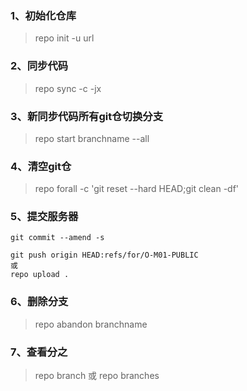 ### 1、初始化仓库  
> repo init -u  url   

### 2、同步代码  
> repo sync -c -jx  

### 3、新同步代码所有git仓切换分支  
> repo start branchname --all  


### 4、清空git仓  
> repo forall -c 'git reset --hard HEAD;git clean -df'  
> 

### 5、提交服务器  
```
git commit --amend -s

git push origin HEAD:refs/for/O-M01-PUBLIC
或
repo upload .
```

### 6、删除分支  
> repo abandon branchname  
> 

### 7、查看分之  
> repo branch  或 repo branches  